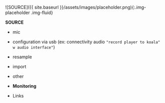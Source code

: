 ---
---

![SOURCE]({{ site.baseurl }}/assets/images/placeholder.png){:.img-placeholder .img-fluid}

**SOURCE**

- mic
- configuration via usb (ex: connectivity audio `"record player to koala" w audio interface"`)
- resample
- import
- other

- **Monitoring**
- Links

